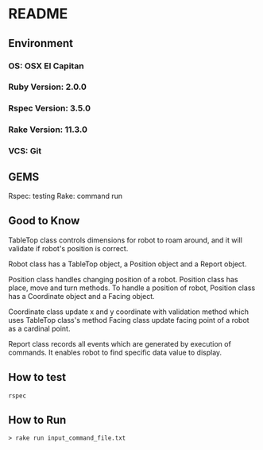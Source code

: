 # README

## Environment

### OS: OSX El Capitan

### Ruby Version: 2.0.0

### Rspec Version: 3.5.0

### Rake Version: 11.3.0

### VCS: Git

## GEMS
Rspec: testing
Rake: command run

## Good to Know

TableTop class controls dimensions for robot to roam around, and it will validate if robot's position is correct.

Robot class has a TableTop object, a Position object and a Report object.

Position class handles changing position of a robot.
Position class has place, move and turn methods.
To handle a position of robot, Position class has a Coordinate object and a Facing object.

Coordinate class update x and y coordinate with validation method which uses TableTop class's method
Facing class update facing point of a robot as a cardinal point.

Report class records all events which are generated by execution of commands.
It enables robot to find specific data value to display.

## How to test
    rspec

## How to Run

    > rake run input_command_file.txt
    
